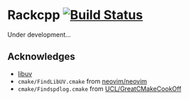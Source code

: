 # Rackcpp [![Build Status](https://travis-ci.org/sticnarf/rackcpp.svg?branch=master)](https://travis-ci.org/sticnarf/rackcpp)

Under development...

## Acknowledges

* [libuv](https://github.com/libuv/libuv)
* `cmake/FindLibUV.cmake` from [neovim/neovim](https://github.com/neovim/neovim/blob/53b38251bb0bfdb1d002b09001417e708d85e422/cmake/FindLibUV.cmake)
* `cmake/Findspdlog.cmake` from [UCL/GreatCMakeCookOff](https://github.com/UCL/GreatCMakeCookOff/blob/4be3c59d2ea42d5f094c481d75e4944f6bf8c127/modules/Findspdlog.cmake)